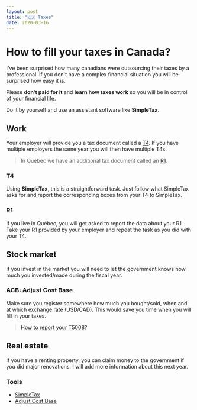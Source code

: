 ```yaml
---
layout: post
title: "🇨🇦 Taxes"
date: 2020-03-16
---
```


# How to fill your taxes in Canada?

I've been surprised how many canadians were outsourcing their taxes by a professional. If you don't have a complex financial situation you will be surprised how easy it is.

Please **don't paid for it** and **learn how taxes work** so you will be in control of your financial life.

Do it by yourself and use an assistant software like **SimpleTax**.

## Work

Your employer will provide you a tax document called a [T4](https://www.canada.ca/en/revenue-agency/services/forms-publications/forms/t4.html). If you have multiple employers the same year you will then have multiple T4s.

> In Québec we have an additional tax document called an [R1](https://www.revenuquebec.ca/en/online-services/forms-and-publications/current-details/rl-1-t/).

### T4

Using **SimpleTax**, this is a straightforward task. Just follow what SimpleTax asks for and report the corresponding boxes from your T4 to SimpleTax.

### R1

If you live in Québec, you will get asked to report the data about your R1. Take your R1 provided by your employer and repeat the task as you did with your T4.

## Stock market

If you invest in the market you will need to let the government knows how much you invested/made during the fiscal year.

### ACB: Adjust Cost Base

Make sure you register somewhere how much you bought/sold, when and at which exchange rate (USD/CAD). This would save you time when you will fill in your taxes.

> [How to report your T5008?](https://help.simpletax.ca/questions/t5008-slip)

## Real estate

If you have a renting property, you can claim money to the government if you did major renovations. I will add more information about this next year.

### Tools

- [SimpleTax](https://simpletax.ca/)
- [Adjust Cost Base](https://www.adjustedcostbase.ca/)
